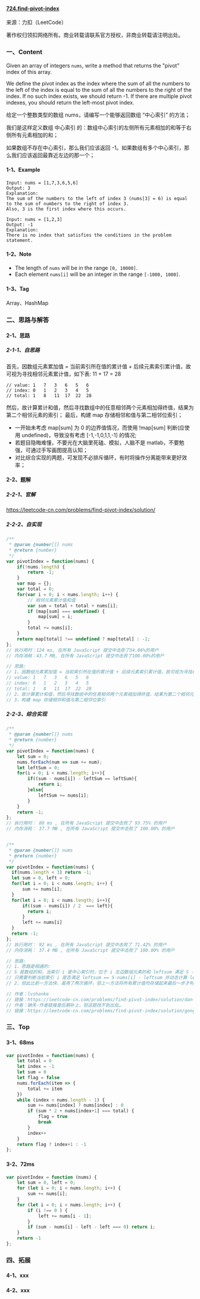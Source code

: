 #### [724.find-pivot-index](https://leetcode-cn.com/problems/find-pivot-index/)

来源：力扣（LeetCode）

著作权归领扣网络所有。商业转载请联系官方授权，非商业转载请注明出处。

### 一、Content

Given an array of integers `nums`, write a method that returns the "pivot" index of this array.

We define the pivot index as the index where the sum of all the numbers to the left of the index is equal to the sum of all the numbers to the right of the index.  If no such index exists, we should return -1. If there are multiple pivot indexes, you should return the left-most pivot index.

给定一个整数类型的数组 nums，请编写一个能够返回数组 “中心索引” 的方法；

我们是这样定义数组 中心索引 的：数组中心索引的左侧所有元素相加的和等于右侧所有元素相加的和；

如果数组不存在中心索引，那么我们应该返回 -1。如果数组有多个中心索引，那么我们应该返回最靠近左边的那一个；



#### 1-1、Example

```
Input: nums = [1,7,3,6,5,6]
Output: 3
Explanation:
The sum of the numbers to the left of index 3 (nums[3] = 6) is equal to the sum of numbers to the right of index 3.
Also, 3 is the first index where this occurs.

Input: nums = [1,2,3]
Output: -1
Explanation:
There is no index that satisfies the conditions in the problem statement.
```



#### 1-2、Note

- The length of `nums` will be in the range `[0, 10000]`.
- Each element `nums[i]` will be an integer in the range `[-1000, 1000]`.



#### 1-3、Tag

Array、HashMap



### 二、思路与解答

#### 2-1、思路

##### 2-1-1、自思路

首先，因数组元素累加值 = 当前索引所在值的累计值 + 后续元素索引累计值，故可视为寻找相邻元素累计值，如下表: 11 + 17 = 28

```
// value: 1   7   3   6   5   6
// index: 0   1   2   3   4   5
// total: 1   8   11  17  22  28
```

然后，故计算累计和值，然后寻找数组中的任意相邻两个元素相加得终值，结果为第二个相邻元素的索引；
最后，构建 map 存储相邻和值与第二相邻位索引；

- 一开始未考虑 map[sum] 为 0 的边界值情况，而使用 !map[sum] 判断(应使用 undefined)，导致没有考虑 [-1,-1,0,1,1,-1] 的情况;
- 若题目隐晦难懂，不要光在大脑里死磕、模拟，人脑不是 matlab，不要勉强，可通过手写画图提高认知；
- 对比综合实现的两题，可发现不必排斥循环，有时将操作分离能带来更好效率；



#### 2-2、题解

##### 2-2-1、官解

https://leetcode-cn.com/problems/find-pivot-index/solution/

##### 2-2-2、自实现

```js
/**
 * @param {number[]} nums
 * @return {number}
 */
var pivotIndex = function(nums) {
    if(!nums.length) {
        return -1;
    }
    var map = {};
    var total = 0;
    for(var i = 0; i < nums.length; i++) {
        // 相邻元素累计值和值
        var sum = total + total + nums[i];
        if (map[sum] === undefined) {
            map[sum] = i;
        }
        total += nums[i];
    }
    return map[total] !== undefined ? map[total] : -1;
};
// 执行用时：124 ms, 在所有 JavaScript 提交中击败了34.06%的用户
// 内存消耗：43.7 MB, 在所有 JavaScript 提交中击败了100.00%的用户

// 思路: 
// 1、因数组元素累加值 = 当前索引所在值的累计值 + 后续元素索引累计值，故可视为寻找相邻元素累计值，如下表: 11 + 17 = 28
// value: 1   7   3   6   5   6
// index: 0   1   2   3   4   5
// total: 1   8   11  17  22  28
// 2、故计算累计和值，然后寻找数组中的任意相邻两个元素相加得终值，结果为第二个相邻元素的索引；
// 3、构建 map 存储相邻和值与第二相邻位索引
```



##### 2-2-3、综合实现

```js
/**
 * @param {number[]} nums
 * @return {number}
 */
var pivotIndex = function(nums) {
    let sum = 0;
    nums.forEach(num => sum += num);
    let leftSum = 0;
    for(i = 0; i < nums.length; i++){
        if((sum - nums[i]) - leftSum == leftSum){
            return i;
        }else{
            leftSum += nums[i];
        }
    }
    return -1;
};
// 执行用时： 80 ms , 在所有 JavaScript 提交中击败了 93.75% 的用户 
// 内存消耗： 37.7 MB , 在所有 JavaScript 提交中击败了 100.00% 的用户


/**
 * @param {number[]} nums
 * @return {number}
 */
var pivotIndex = function(nums) {
  if(nums.length < 3) return -1;
  let sum = 0, left = 0;
  for(let i = 0; i < nums.length; i++) {
      sum += nums[i];
  }
  for(let i = 0; i < nums.length; i++){
      if((sum - nums[i]) / 2  === left){
        return i;
      }
      left += nums[i]
  }
  return -1;
};
// 执行用时： 92 ms , 在所有 JavaScript 提交中击败了 71.42% 的用户 
// 内存消耗： 37.4 MB , 在所有 JavaScript 提交中击败了 100.00% 的用户

// 思路:
// 1、思路是相通的: 
// S 是数组的和，当索引 i 是中心索引时，位于 i 左边数组元素的和 leftsum 满足 S - nums[i] - leftsum, 
// 只需要判断当前索引 i 是否满足 leftsum == S-nums[i] - leftsum 并动态计算 leftsum 的值;
// 2、但此比前一方法快，虽用了两次循环，但上一方法将所有累计值均存储起来最后一步才判断，而此方法则将计算和与判断操作分离，一旦检索到结果就提前结束，故更快；

// 作者：lvshanke
// 链接：https://leetcode-cn.com/problems/find-pivot-index/solution/dan-ke-xi-lie-yong-shi-9375nei-cun-10000-by-lvshan/
// 作者：缺失-作者链接是后期补上，但这题找不到出处…
// 链接：https://leetcode-cn.com/problems/find-pivot-index/solution/gong-shi-fa-by-diao-min-bu-ke-hai-zhen/
```



### 三、Top

#### 3-1、68ms

```js
var pivotIndex = function(nums) {
    let total = 0
    let index = -1
    let sum = 0
    let flag = false
    nums.forEach(item => {
        total += item
    })
    while (index < nums.length - 1) {
        sum += nums[index] ? nums[index] : 0
        if (sum * 2 + nums[index+1] === total) {
            flag = true
            break
        }
        index++
    }
    return flag ? index+1 : -1
};
```



#### 3-2、72ms

```js
var pivotIndex = function (nums) {
    let sum = 0, left = 0;
    for (let i = 0; i < nums.length; i++) {
        sum += nums[i];
    }
    for (let i = 0; i < nums.length; i++) {
        if (i !== 0 ) {
            left += nums[i - 1];
        }
        if (sum - nums[i] - left - left === 0) return i;
    }
    return -1
};
```



### 四、拓展

#### 4-1、xxx

#### 4-2、xxx